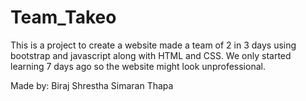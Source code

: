 # Team_Takeo
This is a project to create a website made a team of 2 in 3 days using bootstrap and javascript along with HTML and CSS. 
We only started learning 7 days ago so the website might look unprofessional. 

Made by:
Biraj Shrestha
Simaran Thapa
